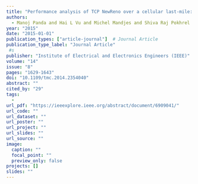 ```yaml
---
title: "Performance analysis of TCP NewReno over a cellular last-mile: Buffer and channel losses"
authors:
  - Manoj Panda and Hai L Vu and Michel Mandjes and Shiva Raj Pokhrel
year: "2015"
date: "2015-01-01"
publication_types: ["article-journal"]  # Journal Article
publication_type_label: "Journal Article"
 #s
publisher: "Institute of Electrical and Electronics Engineers (IEEE)"
volume: "14"
issue: "8"
pages: "1629-1643"
doi: "10.1109/tmc.2014.2354040"
abstract: ""
cited_by: "29"
tags:
  - 
url_pdf: "https://ieeexplore.ieee.org/abstract/document/6909041/"
url_code: ""
url_dataset: ""
url_poster: ""
url_project: ""
url_slides: ""
url_source: ""
image:
  caption: ""
  focal_point: ""
  preview_only: false
projects: []
slides: ""
---
```

